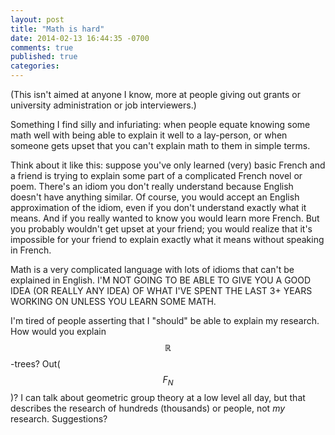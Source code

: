 ```yaml
---
layout: post
title: "Math is hard"
date: 2014-02-13 16:44:35 -0700
comments: true
published: true
categories: 
---
```


(This isn't aimed at anyone I know, more at people giving out grants or university administration or job interviewers.)

Something I find silly and infuriating: when people equate knowing some math well with being able to explain it well to a lay-person, or when someone gets upset that you can't explain math to them in simple terms. 

Think about it like this: suppose you've only learned (very) basic French and a friend is trying to explain some part of a complicated French novel or poem. There's an idiom you don't really understand because English doesn't have anything similar. Of course, you would accept an English approximation of the idiom, even if you don't understand exactly what it means. And if you really wanted to know you would learn more French. But you probably wouldn't get upset at your friend; you would realize that it's impossible for your friend to explain exactly what it means without speaking in French.

Math is a very complicated language with lots of idioms that can't be explained in English. I'M NOT GOING TO BE ABLE TO GIVE YOU A GOOD IDEA  (OR REALLY ANY IDEA) OF WHAT I'VE SPENT THE LAST 3+ YEARS WORKING ON UNLESS YOU LEARN SOME MATH.

I'm tired of people asserting that I "should" be able to explain my research. How would you explain $$\mathbb{R}$$-trees? Out($$F_N$$)? I can talk about geometric group theory at a low level all day, but that describes the research of hundreds (thousands) or people, not *my* research. Suggestions?